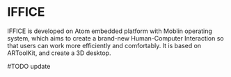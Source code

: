 # IFFICE
IFFICE is developed on Atom embedded platform with Moblin operating system, which aims to create a brand-new Human-Computer Interaction so that users can work more efficiently and comfortably. It is based on ARToolKit, and create a 3D desktop.

#TODO
update
